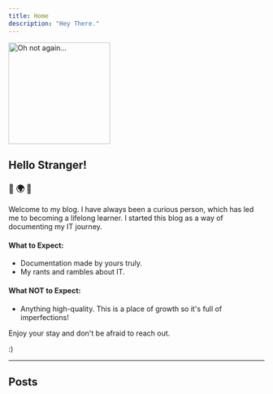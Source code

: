 ```yaml
---
title: Home
description: "Hey There."
---
```

<img
  id="foxy"
  src="/images/ohnoaxo.png"
  alt="Oh not again..."
  width=200px>

## Hello Stranger!

### :purple_heart: :earth_africa: :purple_heart:

Welcome to my blog. I have always been a curious person, which has led me to becoming a lifelong learner. I started this blog as a way of documenting my IT journey.

#### What to Expect:
- Documentation made by yours truly.
- My rants and rambles about IT.

#### What NOT to Expect:
- Anything high-quality. This is a place of growth so it's full of imperfections!


Enjoy your stay and don't be afraid to reach out.

:)

---

## Posts